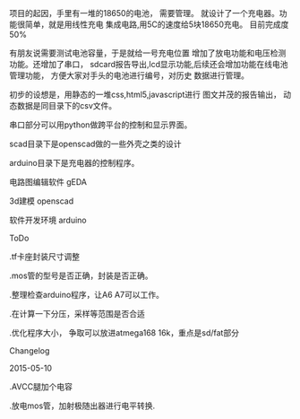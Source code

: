 项目的起因，手里有一堆的18650的电池， 需要管理。
就设计了一个充电器。功能很简单，就是用线性充电
集成电路,用5C的速度给5块18650充电。
目前完成度50%

有朋友说需要测试电池容量，于是就给一号充电位置
增加了放电功能和电压检测功能。还增加了串口，
sdcard报告导出,lcd显示功能,后续还会增加功能在线电池
管理功能， 方便大家对手头的电池进行编号，对历史
数据进行管理。

初步的设想是，用静态的一堆css,html5,javascript进行
图文并茂的报告输出， 动态数据是同目录下的csv文件。

串口部分可以用python做跨平台的控制和显示界面。

scad目录下是openscad做的一些外壳之类的设计

arduino目录下是充电器的控制程序。

电路图编辑软件 gEDA

3d建模 openscad

软件开发环境 arduino



ToDo

 .tf卡座封装尺寸调整
 
 .mos管的型号是否正确，封装是否正确。
 
 .整理检查arduino程序，让A6 A7可以工作。 
 
 .在计算一下分压，采样等范围是否合适
 
 .优化程序大小， 争取可以放进atmega168  16k，重点是sd/fat部分




Changelog

 2015-05-10
 
 .AVCC腿加个电容
 
 .放电mos管，加射极随出器进行电平转换.
